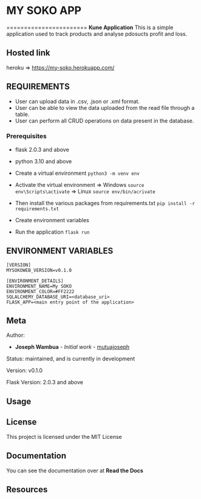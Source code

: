 # MY SOKO APP
=======================
**Kune Application** This is a simple application used to track products and analyse pdosucts profit and loss.

## Hosted link

heroku => https://my-soko.herokuapp.com/

## REQUIREMENTS

* User can upload data in .csv, .json or .xml format.
* User can be able to view the data uploaded from the read file through a table.
* User can perform all CRUD operations on data present in the database.

### Prerequisites
* flask 2.0.3 and above
* python 3.10 and above
* Create a virtual environment `python3 -m venv env`
* Activate the virtual environment 
    => Windows `source env\Scripts\activate`
    => Linux `source env/bin/acrivate`

* Then install the various packages from requirements.txt `pip install -r requirements.txt`
* Create environment variables
* Run the application `flask run`

## ENVIRONMENT VARIABLES
```
[VERSION]
MYSOKOWEB_VERSION=v0.1.0

[ENVIRONMENT_DETAILS]
ENVIRONMENT_NAME=My SOKO
ENVIRONMENT_COLOR=#FF2222
SQLALCHEMY_DATABASE_URI=<database_uri>
FLASK_APP=<main entry point of the application>

```

Meta
----
Author:
   * **Joseph Wambua** - *Initial work* - [mutuajoseph](https://github.com/mutuajoseph)


Status:
    maintained, and is currently in development

Version:
    v0.1.0

Flask Version:
   2.0.3 and above


Usage
-----


## License
This project is licensed under the MIT License

Documentation
-------------
You can see the documentation over at **Read the Docs**

Resources
-------------


